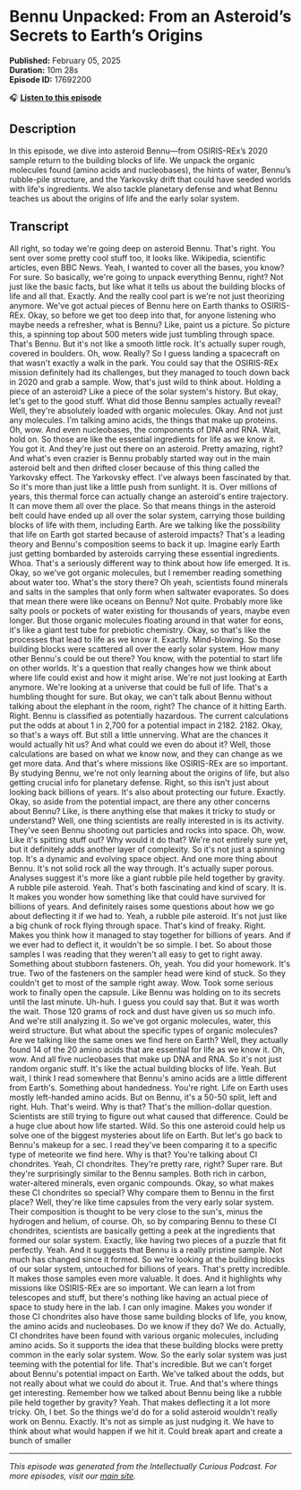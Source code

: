 # Bennu Unpacked: From an Asteroid’s Secrets to Earth’s Origins

**Published:** February 05, 2025  
**Duration:** 10m 28s  
**Episode ID:** 17692200

🎧 **[Listen to this episode](https://intellectuallycurious.buzzsprout.com/2529712/episodes/17692200-bennu-unpacked-from-an-asteroid’s-secrets-to-earth’s-origins)**

## Description

In this episode, we dive into asteroid Bennu—from OSIRIS-REx’s 2020 sample return to the building blocks of life. We unpack the organic molecules found (amino acids and nucleobases), the hints of water, Bennu’s rubble-pile structure, and the Yarkovsky drift that could have seeded worlds with life's ingredients. We also tackle planetary defense and what Bennu teaches us about the origins of life and the early solar system.

## Transcript

All right, so today we're going deep on asteroid Bennu. That's right. You sent over some pretty cool stuff too, it looks like. Wikipedia, scientific articles, even BBC News. Yeah, I wanted to cover all the bases, you know? For sure. So basically, we're going to unpack everything Bennu, right? Not just like the basic facts, but like what it tells us about the building blocks of life and all that. Exactly. And the really cool part is we're not just theorizing anymore. We've got actual pieces of Bennu here on Earth thanks to OSIRIS-REx. Okay, so before we get too deep into that, for anyone listening who maybe needs a refresher, what is Bennu? Like, paint us a picture. So picture this, a spinning top about 500 meters wide just tumbling through space. That's Bennu. But it's not like a smooth little rock. It's actually super rough, covered in boulders. Oh, wow. Really? So I guess landing a spacecraft on that wasn't exactly a walk in the park. You could say that the OSIRIS-REx mission definitely had its challenges, but they managed to touch down back in 2020 and grab a sample. Wow, that's just wild to think about. Holding a piece of an asteroid? Like a piece of the solar system's history. But okay, let's get to the good stuff. What did those Bennu samples actually reveal? Well, they're absolutely loaded with organic molecules. Okay. And not just any molecules. I'm talking amino acids, the things that make up proteins. Oh, wow. And even nucleobases, the components of DNA and RNA. Wait, hold on. So those are like the essential ingredients for life as we know it. You got it. And they're just out there on an asteroid. Pretty amazing, right? And what's even crazier is Bennu probably started way out in the main asteroid belt and then drifted closer because of this thing called the Yarkovsky effect. The Yarkovsky effect. I've always been fascinated by that. So it's more than just like a little push from sunlight. It is. Over millions of years, this thermal force can actually change an asteroid's entire trajectory. It can move them all over the place. So that means things in the asteroid belt could have ended up all over the solar system, carrying those building blocks of life with them, including Earth. Are we talking like the possibility that life on Earth got started because of asteroid impacts? That's a leading theory and Bennu's composition seems to back it up. Imagine early Earth just getting bombarded by asteroids carrying these essential ingredients. Whoa. That's a seriously different way to think about how life emerged. It is. Okay, so we've got organic molecules, but I remember reading something about water too. What's the story there? Oh yeah, scientists found minerals and salts in the samples that only form when saltwater evaporates. So does that mean there were like oceans on Bennu? Not quite. Probably more like salty pools or pockets of water existing for thousands of years, maybe even longer. But those organic molecules floating around in that water for eons, it's like a giant test tube for prebiotic chemistry. Okay, so that's like the processes that lead to life as we know it. Exactly. Mind-blowing. So those building blocks were scattered all over the early solar system. How many other Bennu's could be out there? You know, with the potential to start life on other worlds. It's a question that really changes how we think about where life could exist and how it might arise. We're not just looking at Earth anymore. We're looking at a universe that could be full of life. That's a humbling thought for sure. But okay, we can't talk about Bennu without talking about the elephant in the room, right? The chance of it hitting Earth. Right. Bennu is classified as potentially hazardous. The current calculations put the odds at about 1 in 2,700 for a potential impact in 2182. 2182. Okay, so that's a ways off. But still a little unnerving. What are the chances it would actually hit us? And what could we even do about it? Well, those calculations are based on what we know now, and they can change as we get more data. And that's where missions like OSIRIS-REx are so important. By studying Bennu, we're not only learning about the origins of life, but also getting crucial info for planetary defense. Right, so this isn't just about looking back billions of years. It's also about protecting our future. Exactly. Okay, so aside from the potential impact, are there any other concerns about Bennu? Like, is there anything else that makes it tricky to study or understand? Well, one thing scientists are really interested in is its activity. They've seen Bennu shooting out particles and rocks into space. Oh, wow. Like it's spitting stuff out? Why would it do that? We're not entirely sure yet, but it definitely adds another layer of complexity. So it's not just a spinning top. It's a dynamic and evolving space object. And one more thing about Bennu. It's not solid rock all the way through. It's actually super porous. Analyses suggest it's more like a giant rubble pile held together by gravity. A rubble pile asteroid. Yeah. That's both fascinating and kind of scary. It is. It makes you wonder how something like that could have survived for billions of years. And definitely raises some questions about how we go about deflecting it if we had to. Yeah, a rubble pile asteroid. It's not just like a big chunk of rock flying through space. That's kind of freaky. Right. Makes you think how it managed to stay together for billions of years. And if we ever had to deflect it, it wouldn't be so simple. I bet. So about those samples I was reading that they weren't all easy to get to right away. Something about stubborn fasteners. Oh, yeah. You did your homework. It's true. Two of the fasteners on the sampler head were kind of stuck. So they couldn't get to most of the sample right away. Wow. Took some serious work to finally open the capsule. Like Bennu was holding on to its secrets until the last minute. Uh-huh. I guess you could say that. But it was worth the wait. Those 120 grams of rock and dust have given us so much info. And we're still analyzing it. So we've got organic molecules, water, this weird structure. But what about the specific types of organic molecules? Are we talking like the same ones we find here on Earth? Well, they actually found 14 of the 20 amino acids that are essential for life as we know it. Oh, wow. And all five nucleobases that make up DNA and RNA. So it's not just random organic stuff. It's like the actual building blocks of life. Yeah. But wait, I think I read somewhere that Bennu's amino acids are a little different from Earth's. Something about handedness. You're right. Life on Earth uses mostly left-handed amino acids. But on Bennu, it's a 50-50 split, left and right. Huh. That's weird. Why is that? That's the million-dollar question. Scientists are still trying to figure out what caused that difference. Could be a huge clue about how life started. Wild. So this one asteroid could help us solve one of the biggest mysteries about life on Earth. But let's go back to Bennu's makeup for a sec. I read they've been comparing it to a specific type of meteorite we find here. Why is that? You're talking about CI chondrites. Yeah, CI chondrites. They're pretty rare, right? Super rare. But they're surprisingly similar to the Bennu samples. Both rich in carbon, water-altered minerals, even organic compounds. Okay, so what makes these CI chondrites so special? Why compare them to Bennu in the first place? Well, they're like time capsules from the very early solar system. Their composition is thought to be very close to the sun's, minus the hydrogen and helium, of course. Oh, so by comparing Bennu to these CI chondrites, scientists are basically getting a peek at the ingredients that formed our solar system. Exactly, like having two pieces of a puzzle that fit perfectly. Yeah. And it suggests that Bennu is a really pristine sample. Not much has changed since it formed. So we're looking at the building blocks of our solar system, untouched for billions of years. That's pretty incredible. It makes those samples even more valuable. It does. And it highlights why missions like OSIRIS-REx are so important. We can learn a lot from telescopes and stuff, but there's nothing like having an actual piece of space to study here in the lab. I can only imagine. Makes you wonder if those CI chondrites also have those same building blocks of life, you know, the amino acids and nucleobases. Do we know if they do? We do. Actually, CI chondrites have been found with various organic molecules, including amino acids. So it supports the idea that these building blocks were pretty common in the early solar system. Wow. So the early solar system was just teeming with the potential for life. That's incredible. But we can't forget about Bennu's potential impact on Earth. We've talked about the odds, but not really about what we could do about it. True. And that's where things get interesting. Remember how we talked about Bennu being like a rubble pile held together by gravity? Yeah. That makes deflecting it a lot more tricky. Oh, I bet. So the things we'd do for a solid asteroid wouldn't really work on Bennu. Exactly. It's not as simple as just nudging it. We have to think about what would happen if we hit it. Could break apart and create a bunch of smaller

---
*This episode was generated from the Intellectually Curious Podcast. For more episodes, visit our [main site](https://intellectuallycurious.buzzsprout.com).*
